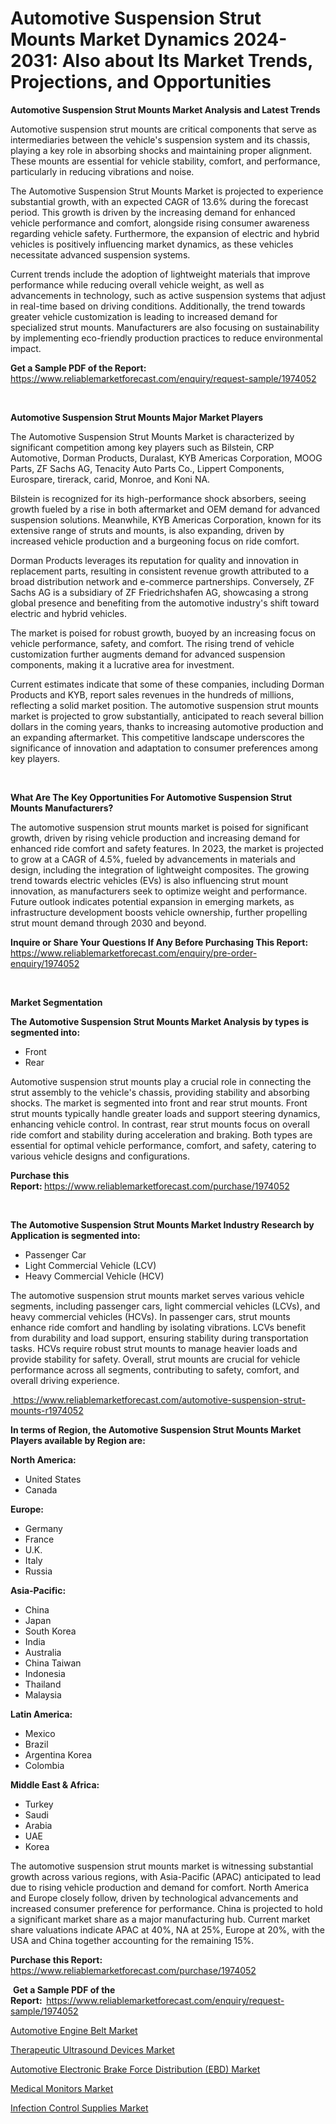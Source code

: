 <p><h1>Automotive Suspension Strut Mounts Market Dynamics 2024-2031: Also about Its Market Trends, Projections, and Opportunities</h1></p><p><strong>Automotive Suspension Strut Mounts Market Analysis and Latest Trends</strong></p>
<p><p>Automotive suspension strut mounts are critical components that serve as intermediaries between the vehicle's suspension system and its chassis, playing a key role in absorbing shocks and maintaining proper alignment. These mounts are essential for vehicle stability, comfort, and performance, particularly in reducing vibrations and noise.</p><p>The Automotive Suspension Strut Mounts Market is projected to experience substantial growth, with an expected CAGR of 13.6% during the forecast period. This growth is driven by the increasing demand for enhanced vehicle performance and comfort, alongside rising consumer awareness regarding vehicle safety. Furthermore, the expansion of electric and hybrid vehicles is positively influencing market dynamics, as these vehicles necessitate advanced suspension systems.</p><p>Current trends include the adoption of lightweight materials that improve performance while reducing overall vehicle weight, as well as advancements in technology, such as active suspension systems that adjust in real-time based on driving conditions. Additionally, the trend towards greater vehicle customization is leading to increased demand for specialized strut mounts. Manufacturers are also focusing on sustainability by implementing eco-friendly production practices to reduce environmental impact.</p></p>
<p><strong>Get a Sample PDF of the Report:&nbsp;</strong> <a href="https://www.reliablemarketforecast.com/enquiry/request-sample/1974052?utm_campaign=1134&utm_medium=2&utm_source=Github&utm_content=ia&utm_term=04112024&utm_id=automotive-suspension-strut-mounts">https://www.reliablemarketforecast.com/enquiry/request-sample/1974052</a></p>
<p>&nbsp;</p>
<p><strong>Automotive Suspension Strut Mounts Major Market Players</strong></p>
<p><p>The Automotive Suspension Strut Mounts Market is characterized by significant competition among key players such as Bilstein, CRP Automotive, Dorman Products, Duralast, KYB Americas Corporation, MOOG Parts, ZF Sachs AG, Tenacity Auto Parts Co., Lippert Components, Eurospare, tirerack, carid, Monroe, and Koni NA. </p><p>Bilstein is recognized for its high-performance shock absorbers, seeing growth fueled by a rise in both aftermarket and OEM demand for advanced suspension solutions. Meanwhile, KYB Americas Corporation, known for its extensive range of struts and mounts, is also expanding, driven by increased vehicle production and a burgeoning focus on ride comfort. </p><p>Dorman Products leverages its reputation for quality and innovation in replacement parts, resulting in consistent revenue growth attributed to a broad distribution network and e-commerce partnerships. Conversely, ZF Sachs AG is a subsidiary of ZF Friedrichshafen AG, showcasing a strong global presence and benefiting from the automotive industry's shift toward electric and hybrid vehicles.</p><p>The market is poised for robust growth, buoyed by an increasing focus on vehicle performance, safety, and comfort. The rising trend of vehicle customization further augments demand for advanced suspension components, making it a lucrative area for investment. </p><p>Current estimates indicate that some of these companies, including Dorman Products and KYB, report sales revenues in the hundreds of millions, reflecting a solid market position. The automotive suspension strut mounts market is projected to grow substantially, anticipated to reach several billion dollars in the coming years, thanks to increasing automotive production and an expanding aftermarket. This competitive landscape underscores the significance of innovation and adaptation to consumer preferences among key players.</p></p>
<p>&nbsp;</p>
<p><strong>What Are The Key Opportunities For Automotive Suspension Strut Mounts Manufacturers?</strong></p>
<p><p>The automotive suspension strut mounts market is poised for significant growth, driven by rising vehicle production and increasing demand for enhanced ride comfort and safety features. In 2023, the market is projected to grow at a CAGR of 4.5%, fueled by advancements in materials and design, including the integration of lightweight composites. The growing trend towards electric vehicles (EVs) is also influencing strut mount innovation, as manufacturers seek to optimize weight and performance. Future outlook indicates potential expansion in emerging markets, as infrastructure development boosts vehicle ownership, further propelling strut mount demand through 2030 and beyond.</p></p>
<p><strong>Inquire or Share Your Questions If Any Before Purchasing This Report:</strong> <a href="https://www.reliablemarketforecast.com/enquiry/pre-order-enquiry/1974052?utm_campaign=1134&utm_medium=2&utm_source=Github&utm_content=ia&utm_term=04112024&utm_id=automotive-suspension-strut-mounts">https://www.reliablemarketforecast.com/enquiry/pre-order-enquiry/1974052</a></p>
<p>&nbsp;</p>
<p><strong>Market Segmentation</strong></p>
<p><strong>The Automotive Suspension Strut Mounts Market Analysis by types is segmented into:</strong></p>
<p><ul><li>Front</li><li>Rear</li></ul></p>
<p><p>Automotive suspension strut mounts play a crucial role in connecting the strut assembly to the vehicle's chassis, providing stability and absorbing shocks. The market is segmented into front and rear strut mounts. Front strut mounts typically handle greater loads and support steering dynamics, enhancing vehicle control. In contrast, rear strut mounts focus on overall ride comfort and stability during acceleration and braking. Both types are essential for optimal vehicle performance, comfort, and safety, catering to various vehicle designs and configurations.</p></p>
<p><strong>Purchase this Report:&nbsp;</strong><a href="https://www.reliablemarketforecast.com/purchase/1974052?utm_campaign=1134&utm_medium=2&utm_source=Github&utm_content=ia&utm_term=04112024&utm_id=automotive-suspension-strut-mounts">https://www.reliablemarketforecast.com/purchase/1974052</a></p>
<p>&nbsp;</p>
<p><strong>The Automotive Suspension Strut Mounts Market Industry Research by Application is segmented into:</strong></p>
<p><ul><li>Passenger Car</li><li>Light Commercial Vehicle (LCV)</li><li>Heavy Commercial Vehicle (HCV)</li></ul></p>
<p><p>The automotive suspension strut mounts market serves various vehicle segments, including passenger cars, light commercial vehicles (LCVs), and heavy commercial vehicles (HCVs). In passenger cars, strut mounts enhance ride comfort and handling by isolating vibrations. LCVs benefit from durability and load support, ensuring stability during transportation tasks. HCVs require robust strut mounts to manage heavier loads and provide stability for safety. Overall, strut mounts are crucial for vehicle performance across all segments, contributing to safety, comfort, and overall driving experience.</p></p>
<p><a href="https://www.reliablemarketforecast.com/automotive-suspension-strut-mounts-r1974052?utm_campaign=1134&utm_medium=2&utm_source=Github&utm_content=ia&utm_term=04112024&utm_id=automotive-suspension-strut-mounts">&nbsp;https://www.reliablemarketforecast.com/automotive-suspension-strut-mounts-r1974052</a></p>
<p><strong>In terms of Region, the Automotive Suspension Strut Mounts Market Players available by Region are:</strong></p>
<p>
    <p> <strong> North America: </strong>
        <ul>
            <li>United States</li>
            <li>Canada</li>
        </ul>
        </p> 
    <p> <strong> Europe: </strong>
        <ul>
            <li>Germany</li>
            <li>France</li>
            <li>U.K.</li>
            <li>Italy</li>
            <li>Russia</li>
        </ul>
        </p> 
    <p> <strong> Asia-Pacific: </strong>
        <ul>
            <li>China</li>
            <li>Japan</li>
            <li>South Korea</li>
            <li>India</li>
            <li>Australia</li>
            <li>China Taiwan</li>
            <li>Indonesia</li>
            <li>Thailand</li>
            <li>Malaysia</li>
        </ul>
        </p> 
    <p> <strong> Latin America: </strong>
        <ul>
            <li>Mexico</li>
            <li>Brazil</li>
            <li>Argentina Korea</li>
            <li>Colombia</li>
        </ul>
        </p> 
    <p> <strong> Middle East & Africa: </strong>
        <ul>
            <li>Turkey</li>
            <li>Saudi</li>
            <li>Arabia</li>
            <li>UAE</li>
            <li>Korea</li>
        </ul>
    </p>
    </p>
<p><p>The automotive suspension strut mounts market is witnessing substantial growth across various regions, with Asia-Pacific (APAC) anticipated to lead due to rising vehicle production and demand for comfort. North America and Europe closely follow, driven by technological advancements and increased consumer preference for performance. China is projected to hold a significant market share as a major manufacturing hub. Current market share valuations indicate APAC at 40%, NA at 25%, Europe at 20%, with the USA and China together accounting for the remaining 15%.</p></p>
<p><strong>Purchase this Report: </strong><a href="https://www.reliablemarketforecast.com/purchase/1974052?utm_campaign=1134&utm_medium=2&utm_source=Github&utm_content=ia&utm_term=04112024&utm_id=automotive-suspension-strut-mounts">https://www.reliablemarketforecast.com/purchase/1974052</a></p>
<p>&nbsp;<strong>Get a Sample PDF of the Report:&nbsp;&nbsp;</strong><a href="https://www.reliablemarketforecast.com/enquiry/request-sample/1974052?utm_campaign=1134&utm_medium=2&utm_source=Github&utm_content=ia&utm_term=04112024&utm_id=automotive-suspension-strut-mounts">https://www.reliablemarketforecast.com/enquiry/request-sample/1974052</a></p>
<p><strong></strong></p>
<p><p><a href="https://github.com/karolinec5dqui/Market-Research-Report-List-1/blob/main/automotive-engine-belt-market.md?utm_campaign=1134&utm_medium=2&utm_source=Github&utm_content=ia&utm_term=04112024&utm_id=automotive-suspension-strut-mounts">Automotive Engine Belt Market</a></p><p><a href="https://issuu.com/reportprime-2/docs/therapeutic-ultrasound-devices-mark_1635cf28c8abb9?utm_campaign=1134&utm_medium=2&utm_source=Github&utm_content=ia&utm_term=04112024&utm_id=automotive-suspension-strut-mounts">Therapeutic Ultrasound Devices Market</a></p><p><a href="https://github.com/malika4dt4reta/Market-Research-Report-List-1/blob/main/automotive-electronic-brake-force-distribution-ebd-market.md?utm_campaign=1134&utm_medium=2&utm_source=Github&utm_content=ia&utm_term=04112024&utm_id=automotive-suspension-strut-mounts">Automotive Electronic Brake Force Distribution (EBD) Market</a></p><p><a href="https://issuu.com/reportprime-2/docs/medical-monitors-market-size-2030.p_15f919e9058ddf?utm_campaign=1134&utm_medium=2&utm_source=Github&utm_content=ia&utm_term=04112024&utm_id=automotive-suspension-strut-mounts">Medical Monitors Market</a></p><p><a href="https://issuu.com/reportprime-2/docs/infection-control-supplies-market-s_7f4c86ccbfb3d3?utm_campaign=1134&utm_medium=2&utm_source=Github&utm_content=ia&utm_term=04112024&utm_id=automotive-suspension-strut-mounts">Infection Control Supplies Market</a></p></p>